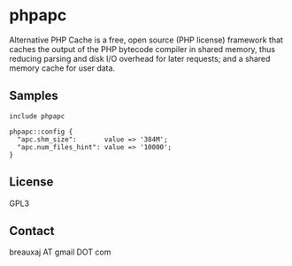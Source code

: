 phpapc
======

Alternative PHP Cache is a free, open source (PHP license) framework that caches
the output of the PHP bytecode compiler in shared memory, thus reducing parsing
and disk I/O overhead for later requests; and a shared memory cache for user
data.

Samples
-------
```
include phpapc
```
```
phpapc::config {
  "apc.shm_size":       value => '384M';
  "apc.num_files_hint": value => '10000';
}
```

License
-------
GPL3

Contact
-------
breauxaj AT gmail DOT com
